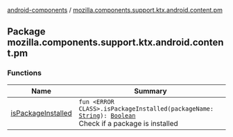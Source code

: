 [android-components](../index.md) / [mozilla.components.support.ktx.android.content.pm](./index.md)

## Package mozilla.components.support.ktx.android.content.pm

### Functions

| Name | Summary |
|---|---|
| [isPackageInstalled](is-package-installed.md) | `fun <ERROR CLASS>.isPackageInstalled(packageName: `[`String`](https://kotlinlang.org/api/latest/jvm/stdlib/kotlin/-string/index.html)`): `[`Boolean`](https://kotlinlang.org/api/latest/jvm/stdlib/kotlin/-boolean/index.html)<br>Check if a package is installed |
